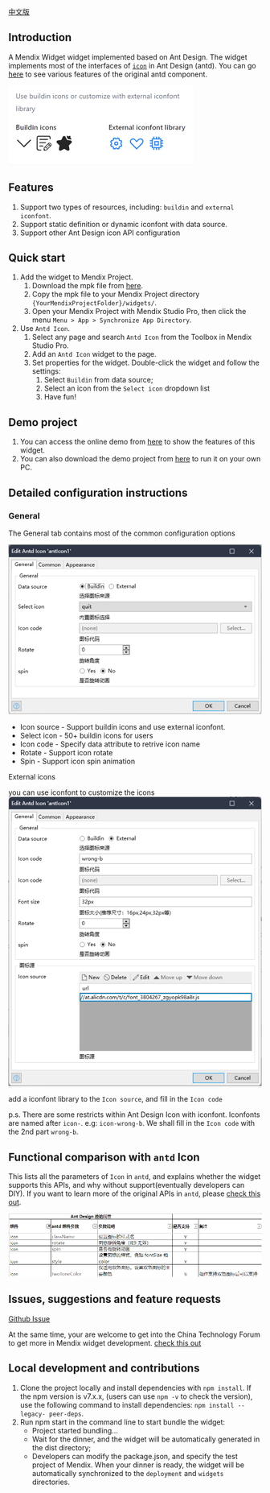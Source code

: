 [中文版](https://github.com/wiwengweng/mendix-antd-icon/blob/master/README-CN.md)
## Introduction

A Mendix Widget widget implemented based on Ant Design. The widget implements most of the interfaces of [`icon`](https://ant.design/components/icon) in Ant Design (antd). You can go [here](https://ant.design/components/icon) to see various features of the original antd component.

![Ant Design Dropdown](./resources/introduction.png)

## Features

1. Support two types of resources, including: `buildin` and `external iconfont`.
2. Support static definition or dynamic iconfont with data source.
4. Support other Ant Design icon API configuration

## Quick start

1. Add the widget to Mendix Project.
    1. Download the mpk file from [here](https://github.com/wiwengweng/mendix-antd-dropdown-menu/releases/download/antdropdownmenu-v1.0.0/mendix.AntDropdownMenu.mpk).
    3. Copy the mpk file to your Mendix Project directory `{YourMendixProjectFolder}/widgets/`.
    4. Open your Mendix Project with Mendix Studio Pro, then click the menu `Menu > App > Synchronize App Directory`.
2. Use `Antd Icon`.
    1. Select any page and search `Antd Icon` from the Toolbox in Mendix Studio Pro.
    2. Add an `Antd Icon` widget to the page.
    3. Set properties for the widget. Double-click the widget and follow the settings:
        1. Select `Buildin` from data source;
        2. Select an icon from the `Select icon` dropdown list
        3. Have fun!

## Demo project

1. You can access the online demo from [here](https://demo-antdwidgets-sandbox.mxapps.io/) to show the features of this widget.   
2. You can also download the demo project from [here](https://github.com/zjh1943/mendx-antd-widgets-show) to run it on your own PC.
    

## Detailed configuration instructions

### General

The General tab contains most of the common configuration options

![properties-general](./resources/icon-general.png)

* Icon source - Support buildin icons and use external iconfont.
* Select icon - 50+ buildin icons for users
* Icon code - Specify data attribute to retrive icon name
* Rotate - Support icon rotate
* Spin - Support icon spin animation

External icons

you can use iconfont to customize the icons
![](./resources/icon-external.png)

add a iconfont library to the `Icon source`, and fill in the `Icon code`

p.s. There are some restricts within Ant Design Icon with iconfont. Iconfonts are named after `icon-`. e.g: `icon-wrong-b`. We shall fill in the `Icon code` with the 2nd part `wrong-b`.

## Functional comparison with `antd` Icon

This lists all the parameters of `Icon` in `antd`, and explains whether the widget supports this APIs, and why without support(eventually developers can DIY). If you want to learn more of the original APIs in `antd`, please [check this out](https://ant.design/components/icon).

![](./resources/API%E5%AF%B9%E6%AF%94.png)
## Issues, suggestions and feature requests
[Github Issue](https://github.com/wiwengweng/mendix-antd-icon/issues)

At the same time, your are welcome to get into the China Technology Forum to get more in Mendix widget development. [check this out](https://marketplace.siemens.com.cn/low-code-community)

## Local development and contributions

1. Clone the project locally and install dependencies with `npm install`. If the npm version is v7.x.x, (users can use `npm -v` to check the version), use the following command to install dependencies: `npm install --legacy- peer-deps`.
2. Run npm start in the command line to start bundle the widget:
    * Project started bundling...
    * Wait for the dinner, and the widget will be automatically generated in the dist directory;
    * Developers can modify the package.json, and specify the test project of Mendix. When your dinner is ready, the widget will be automatically synchronized to the `deployment` and `widgets` directories.